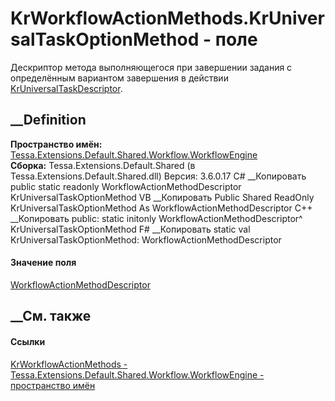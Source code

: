 # KrWorkflowActionMethods.KrUniversalTaskOptionMethod - поле
Дескриптор метода выполняющегося при завершении задания с определённым
вариантом завершения в действии
[KrUniversalTaskDescriptor](F_Tessa_Extensions_Default_Shared_Workflow_WorkflowEngine_KrDescriptors_KrUniversalTaskDescriptor.htm).
## __Definition
 **Пространство имён:**
[Tessa.Extensions.Default.Shared.Workflow.WorkflowEngine](N_Tessa_Extensions_Default_Shared_Workflow_WorkflowEngine.htm)  
 **Сборка:** Tessa.Extensions.Default.Shared (в
Tessa.Extensions.Default.Shared.dll) Версия: 3.6.0.17
C# __Копировать
     public static readonly WorkflowActionMethodDescriptor KrUniversalTaskOptionMethod
VB __Копировать
     Public Shared ReadOnly KrUniversalTaskOptionMethod As WorkflowActionMethodDescriptor
C++ __Копировать
     public:
    static initonly WorkflowActionMethodDescriptor^ KrUniversalTaskOptionMethod
F# __Копировать
     static val KrUniversalTaskOptionMethod: WorkflowActionMethodDescriptor
#### Значение поля
[WorkflowActionMethodDescriptor](T_Tessa_Workflow_Actions_Descriptors_WorkflowActionMethodDescriptor.htm)
##  __См. также
#### Ссылки
[KrWorkflowActionMethods -
](T_Tessa_Extensions_Default_Shared_Workflow_WorkflowEngine_KrWorkflowActionMethods.htm)
[Tessa.Extensions.Default.Shared.Workflow.WorkflowEngine - пространство
имён](N_Tessa_Extensions_Default_Shared_Workflow_WorkflowEngine.htm)

